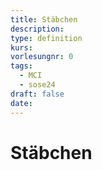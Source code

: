 ```yaml
---
title: Stäbchen
description: 
type: definition
kurs: 
vorlesungnr: 0
tags:
  - MCI
  - sose24
draft: false
date:
---
```

# Stäbchen
